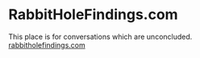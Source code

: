 # RabbitHoleFindings.com

This place is for conversations which are unconcluded.
<br>
<a href="www.rabbitholefindings.com">rabbitholefindings.com</a>
